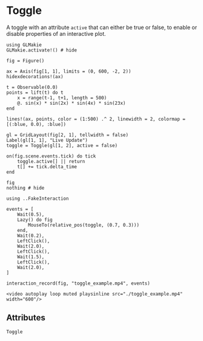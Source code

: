 # Toggle

A toggle with an attribute `active` that can either be true or false, to enable
or disable properties of an interactive plot.

```@example toggle
using GLMakie
GLMakie.activate!() # hide

fig = Figure()

ax = Axis(fig[1, 1], limits = (0, 600, -2, 2))
hidexdecorations!(ax)

t = Observable(0.0)
points = lift(t) do t
    x = range(t-1, t+1, length = 500)
    @. sin(x) * sin(2x) * sin(4x) * sin(23x)
end

lines!(ax, points, color = (1:500) .^ 2, linewidth = 2, colormap = [(:blue, 0.0), :blue])

gl = GridLayout(fig[2, 1], tellwidth = false)
Label(gl[1, 1], "Live Update")
toggle = Toggle(gl[1, 2], active = false)

on(fig.scene.events.tick) do tick
    toggle.active[] || return
    t[] += tick.delta_time
end

fig
nothing # hide
```

```@setup intervalslider
using ..FakeInteraction

events = [
    Wait(0.5),
    Lazy() do fig
        MouseTo(relative_pos(toggle, (0.7, 0.3)))
    end,
    Wait(0.2),
    LeftClick(),
    Wait(2.0),
    LeftClick(),
    Wait(1.5),
    LeftClick(),
    Wait(2.0),
]

interaction_record(fig, "toggle_example.mp4", events)
```

```@raw html
<video autoplay loop muted playsinline src="./toggle_example.mp4" width="600"/>
```


## Attributes

```@attrdocs
Toggle
```